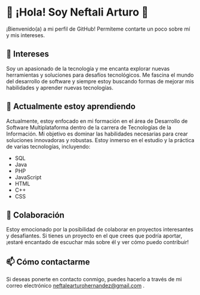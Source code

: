 # 👋 ¡Hola! Soy Neftali Arturo 👋

¡Bienvenido(a) a mi perfil de GitHub! Permíteme contarte un poco sobre mí y mis intereses.

## 👀 Intereses
Soy un apasionado de la tecnología y me encanta explorar nuevas herramientas y soluciones para desafíos tecnológicos. Me fascina el mundo del desarrollo de software y siempre estoy buscando formas de mejorar mis habilidades y aprender nuevas tecnologías.

## 🌱 Actualmente estoy aprendiendo
Actualmente, estoy enfocado en mi formación en el área de Desarrollo de Software Multiplataforma dentro de la carrera de Tecnologías de la Información. Mi objetivo es dominar las habilidades necesarias para crear soluciones innovadoras y robustas. Estoy inmerso en el estudio y la práctica de varias tecnologías, incluyendo:
- SQL
- Java
- PHP
- JavaScript
- HTML
- C++
- CSS


## 💞️ Colaboración
Estoy emocionado por la posibilidad de colaborar en proyectos interesantes y desafiantes. Si tienes un proyecto en el que crees que podría aportar, ¡estaré encantado de escuchar más sobre él y ver cómo puedo contribuir!

## 📫 Cómo contactarme
Si deseas ponerte en contacto conmigo, puedes hacerlo a través de mi correo electrónico neftalearturohernandez@gmail.com .

